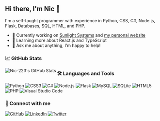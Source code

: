 ## Hi there, I'm Nic 👋

I'm a self-taught programmer with experience in Python, CSS, C#, Node.js, Flask, Databases, SQL, HTML, and PHP.

- 🚀 Currently working on [Sunlight Systems](https://github.com/Masterfloh/Sunlight-systems) and [my personal website](https://github.com/Nic-223/nic-223.github.io)
- 🌱 Learning more about React.js and TypeScript
- 💬 Ask me about anything, I'm happy to help!

### 📈 GitHub Stats

<img align="left" alt="Nic-223's GitHub Stats" src="https://github-readme-stats.vercel.app/api?username=Nic-223&show_icons=true&hide_border=true&count_private=true&theme=tokyonight" />

### 🛠️ Languages and Tools

![Python](https://img.shields.io/badge/-Python-3776AB?style=flat-square&logo=Python&logoColor=white)
![CSS3](https://img.shields.io/badge/-CSS3-1572B6?style=flat-square&logo=CSS3&logoColor=white)
![C#](https://img.shields.io/badge/-C%23-239120?style=flat-square&logo=C-sharp&logoColor=white)
![Node.js](https://img.shields.io/badge/-Node.js-339933?style=flat-square&logo=Node.js&logoColor=white)
![Flask](https://img.shields.io/badge/-Flask-000000?style=flat-square&logo=Flask&logoColor=white)
![MySQL](https://img.shields.io/badge/-MySQL-4479A1?style=flat-square&logo=MySQL&logoColor=white)
![SQLite](https://img.shields.io/badge/-SQLite-003B57?style=flat-square&logo=SQLite&logoColor=white)
![HTML5](https://img.shields.io/badge/-HTML5-E34F26?style=flat-square&logo=HTML5&logoColor=white)
![PHP](https://img.shields.io/badge/-PHP-777BB4?style=flat-square&logo=PHP&logoColor=white)
![Visual Studio Code](https://img.shields.io/badge/-Visual%20Studio%20Code-007ACC?style=flat-square&logo=Visual%20Studio%20Code&logoColor=white)

### 🤝 Connect with me

[![GitHub](https://img.shields.io/badge/-GitHub-181717?style=flat-square&logo=GitHub&logoColor=white)](https://github.com/Nic-223)
[![LinkedIn](https://img.shields.io/badge/-LinkedIn-0077B5?style=flat-square&logo=LinkedIn&logoColor=white)](https://www.linkedin.com/in/nic-223/)
[![Twitter](https://img.shields.io/badge/-Twitter-1DA1F2?style=flat-square&logo=Twitter&logoColor=white)](https://twitter.com/nic_223_)

